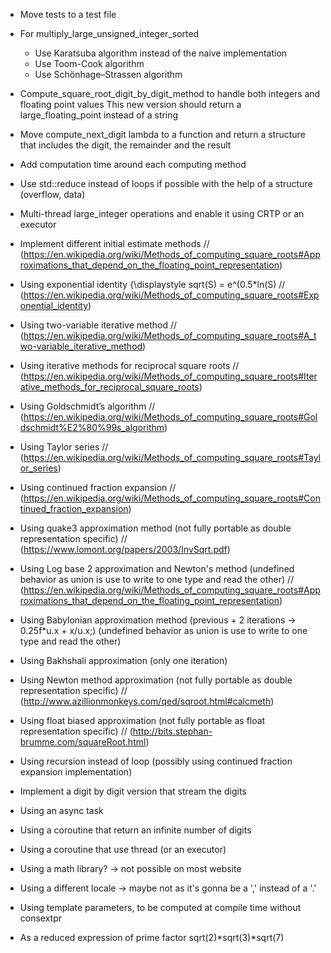 - Move tests to a test file

- For multiply_large_unsigned_integer_sorted
  - Use Karatsuba algorithm instead of the naive implementation
  - Use Toom-Cook algorithm
  - Use Schönhage–Strassen algorithm

- Compute_square_root_digit_by_digit_method to handle both integers and floating point values This new version should return a large_floating_point instead of a string

- Move compute_next_digit lambda to a function and return a structure that includes the digit, the remainder and the result

- Add computation time around each computing method

- Use std::reduce instead of loops if possible with the help of a structure (overflow, data)
- Multi-thread large_integer operations and enable it using CRTP or an executor

- Implement different initial estimate methods
    // (https://en.wikipedia.org/wiki/Methods_of_computing_square_roots#Approximations_that_depend_on_the_floating_point_representation)

- Using exponential identity {\displaystyle sqrt(S) = e^(0.5*ln(S)
    // (https://en.wikipedia.org/wiki/Methods_of_computing_square_roots#Exponential_identity)
- Using two-variable iterative method
    // (https://en.wikipedia.org/wiki/Methods_of_computing_square_roots#A_two-variable_iterative_method)
- Using iterative methods for reciprocal square roots
    // (https://en.wikipedia.org/wiki/Methods_of_computing_square_roots#Iterative_methods_for_reciprocal_square_roots)
- Using Goldschmidt’s algorithm
    // (https://en.wikipedia.org/wiki/Methods_of_computing_square_roots#Goldschmidt%E2%80%99s_algorithm)
- Using Taylor series
    // (https://en.wikipedia.org/wiki/Methods_of_computing_square_roots#Taylor_series)
- Using continued fraction expansion
    // (https://en.wikipedia.org/wiki/Methods_of_computing_square_roots#Continued_fraction_expansion)

- Using quake3 approximation method (not fully portable as double representation specific)
    // (https://www.lomont.org/papers/2003/InvSqrt.pdf)
- Using Log base 2 approximation and Newton's method (undefined behavior as union is use to write to one type and read the other)
    // (https://en.wikipedia.org/wiki/Methods_of_computing_square_roots#Approximations_that_depend_on_the_floating_point_representation)
- Using Babylonian approximation method (previous + 2 iterations -> 0.25f*u.x + x/u.x;) (undefined behavior as union is use to write to one type and read the other)
- Using Bakhshali approximation (only one iteration)
- Using Newton method approximation (not fully portable as double representation specific)
    // (http://www.azillionmonkeys.com/qed/sqroot.html#calcmeth)
- Using float biased approximation (not fully portable as float representation specific)
    // (http://bits.stephan-brumme.com/squareRoot.html)

- Using recursion instead of loop (possibly using continued fraction expansion implementation)

- Implement a digit by digit version that stream the digits
- Using an async task
- Using a coroutine that return an infinite number of digits
- Using a coroutine that use thread (or an executor)
- Using a math library? -> not possible on most website
- Using a different locale -> maybe not as it's gonna be a ',' instead of a '.'
- Using template parameters, to be computed at compile time without consextpr
- As a reduced expression of prime factor sqrt(2)*sqrt(3)*sqrt(7)